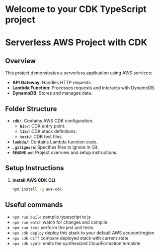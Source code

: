 # Welcome to your CDK TypeScript project
# Serverless AWS Project with CDK

## Overview

This project demonstrates a serverless application using AWS services:
- **API Gateway**: Handles HTTP requests.
- **Lambda Function**: Processes requests and interacts with DynamoDB.
- **DynamoDB**: Stores and manages data.

## Folder Structure

- **`cdk/`**: Contains AWS CDK configuration.
  - **`bin/`**: CDK entry point.
  - **`lib/`**: CDK stack definitions.
  - **`test/`**: CDK test files.
- **`lambda/`**: Contains Lambda function code.
- **`.gitignore`**: Specifies files to ignore in Git.
- **`README.md`**: Project overview and setup instructions.

## Setup Instructions

1. **Install AWS CDK CLI**:
   ```bash
   npm install -g aws-cdk

## Useful commands

* `npm run build`   compile typescript to js
* `npm run watch`   watch for changes and compile
* `npm run test`    perform the jest unit tests
* `npx cdk deploy`  deploy this stack to your default AWS account/region
* `npx cdk diff`    compare deployed stack with current state
* `npx cdk synth`   emits the synthesized CloudFormation template
